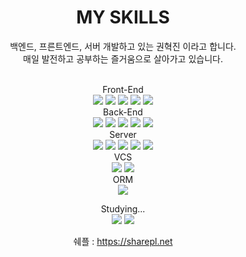 <div align="center">
  <h1>MY SKILLS</h1>
  <span> 백엔드, 프른트엔드, 서버 개발하고 있는 권혁진 이라고 합니다. <br>
  매일 발전하고 공부하는 즐거움으로 살아가고 있습니다.</span><br><br>
  <p>
  Front-End<br>
  <img src="https://img.shields.io/badge/HTML5-E34F26?style=for-the-badge&logo=HTML5&logoColor=white"/>
  <img src="https://img.shields.io/badge/CSS3-1572B6?style=for-the-badge&logo=CSS3&logoColor=white"/>
  <img src="https://img.shields.io/badge/JavaScript-F7DF1E?style=for-the-badge&logo=JavaScript&logoColor=white"/>
  <img src="https://img.shields.io/badge/jquery-F7DF1E?style=for-the-badge&logo=jquery&logoColor=white"/>
  <img src="https://img.shields.io/badge/eslint-4B32C3?style=for-the-badge&logo=eslint&logoColor=white"/>
  <br>
  Back-End<br>
  <img src="https://img.shields.io/badge/Node.js-339933?style=for-the-badge&logo=Node.js&logoColor=white"/>
  <img src="https://img.shields.io/badge/express-339933?style=for-the-badge&logo=express&logoColor=white"/>
  <img src="https://img.shields.io/badge/npm-CB3837?style=for-the-badge&logo=npm&logoColor=white"/>

  <img src="https://img.shields.io/badge/PHP-777BB4?style=for-the-badge&logo=PHP&logoColor=white"/>
  <img src="https://img.shields.io/badge/MySQL-4479A1?style=for-the-badge&logo=MySQL&logoColor=white"/>
  
  <br>
  Server<br>
  <img src="https://img.shields.io/badge/Amazon AWS-232F3E?style=for-the-badge&logo=Amazon%20AWS&logoColor=white"/>
  <img src="https://img.shields.io/badge/ubuntu-E95420?style=for-the-badge&logo=ubuntu&logoColor=white">
  <img src="https://img.shields.io/badge/nginx-009639?style=for-the-badge&logo=nginx&logoColor=white">
  <img src="https://img.shields.io/badge/apache-D22128?style=for-the-badge&logo=apache&logoColor=white">
  <img src="https://img.shields.io/badge/PM2-2B037A?style=for-the-badge&logo=PM2&logoColor=white"/>
  <br>
  VCS<br>
  <img src="https://img.shields.io/badge/git-F05032?style=for-the-badge&logo=git&logoColor=white">
  <img src="https://img.shields.io/badge/svn-FFB13B?style=for-the-badge&logo=svn&logoColor=white">
  <br>
  ORM<br>
  <img src="https://img.shields.io/badge/sequelize-FFB13B?style=for-the-badge&logo=sequelize&logoColor=white"><br>

  Studying...<br>
  <img src="https://img.shields.io/badge/vue-4FC08D?style=for-the-badge&logo=vue&logoColor=white"> <img src="https://img.shields.io/badge/vuex-4FC08D?style=for-the-badge&logo=vuex&logoColor=white"><br>
  
  쉐플 : https://sharepl.net
  
  </p>
</div>
